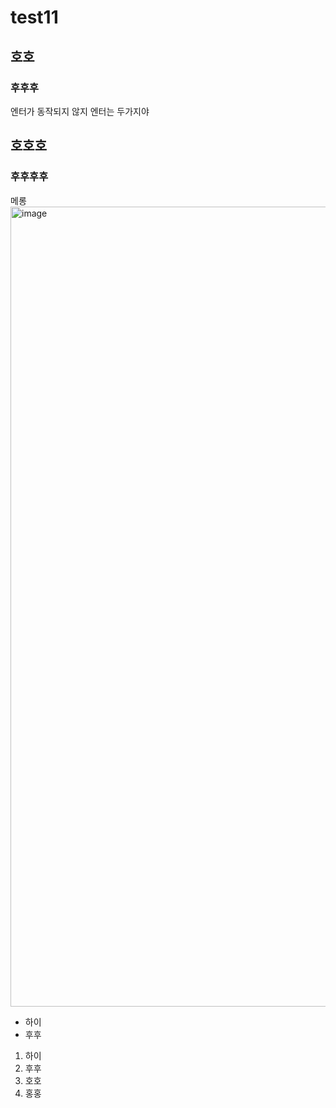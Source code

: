# test11
## 호호
### 후후후

엔터가 동작되지 않지
엔터는 두가지야
## 호호호
### 후후후후
메롱
<img width="853" height="1280" alt="image" src="https://github.com/user-attachments/assets/6dd8d7e3-966a-4a2e-9a0e-cd8efe1ce928" />
* 하이
* 후후
1. 하이
2. 후후
3. 호호
4. 홍홍
